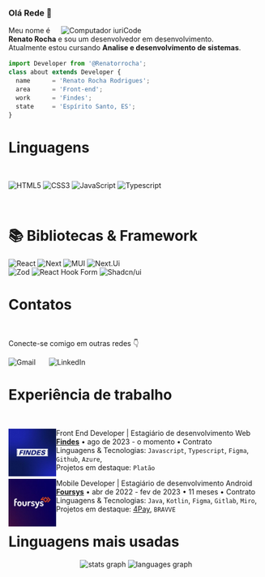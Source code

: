 ### Olá Rede 👋

<img src="https://raw.githubusercontent.com/MicaelliMedeiros/micaellimedeiros/master/image/computer-illustration.png" min-width="400px" max-width="400px" width="400px" align="right" alt="Computador iuriCode">

<p align="left"> 
  Meu nome é <strong>Renato Rocha</strong> e sou um desenvolvedor em desenvolvimento.
    <br>
  Atualmente estou cursando <strong>Analise e desenvolvimento de sistemas</strong>.
    <br>
</p>

```js
import Developer from '@Renatorrocha';
class about extends Developer {
  name      = 'Renato Rocha Rodrigues';
  area      = 'Front-end';
  work      = 'Findes';
  state     = 'Espírito Santo, ES';
}
```

# Linguagens
<br/>

![HTML5](https://img.shields.io/badge/HTML5-E34F26?style=for-the-badge&logo=html5&logoColor=white)
![CSS3](https://img.shields.io/badge/CSS3-1572B6?style=for-the-badge&logo=css3&logoColor=white)
![JavaScript](https://img.shields.io/badge/JavaScript-323330?style=for-the-badge&logo=javascript&logoColor=F7DF1E)
![Typescript](https://img.shields.io/badge/Typescript-323330?style=for-the-badge&logo=typescript&logoColor=blue)

<br/>

# 📚 Bibliotecas & Framework

![React](https://img.shields.io/badge/react-blue.svg?style=for-the-badge&logo=react&logoColor=white)
![Next](https://img.shields.io/badge/next-black.svg?style=for-the-badge&logo=next.js&logoColor=white)
![MUI](https://img.shields.io/badge/mui-blue?style=for-the-badge&logo=mui&logoColor=white)
![Next.Ui](https://img.shields.io/badge/nextui-white?style=for-the-badge&logo=nextui&logoColor=black)
<br/>
![Zod](https://img.shields.io/badge/zod-142641?style=for-the-badge&logo=zod&logoColor=white)
![React Hook Form](https://img.shields.io/badge/react_hook_form-142641?style=for-the-badge&logo=react-hook-form&logoColor=white)
![Shadcn/ui](https://img.shields.io/badge/shadcn_ui-black?style=for-the-badge&logo=radix-ui&logoColor=white)


# Contatos

<br/>

Conecte-se comigo em outras redes 👇


  
[<img align="left" alt="Gmail" width="80px" src="https://img.shields.io/badge/Gmail-D14836?style=for-the-badge&logo=gmail&logoColor=white"/>](mailto:renatorrodrigues2002@gmail.com)
[<img align="left" alt="LinkedIn" width="100px" src="https://img.shields.io/badge/LinkedIn-0077B5?style=for-the-badge&logo=linkedin&logoColor=white"/>](https://www.linkedin.com/in/renatorrocha)
  

<br/>

# Experiência de trabalho
<br/>

[<img align="left" height="94px" width="94px" alt="Warpnet" src="https://github.com/renatorrocha/renatorrocha/blob/main/findes_logo.jpg"/>](https://www.findes.com.br/)
Front End Developer | Estagiário de desenvolvimento Web \
[**Findes**](https://www.findes.com.br/) • ago de 2023 - o momento • Contrato \
Linguagens & Tecnologias: `Javascript`, `Typescript`, `Figma`, `Github`, `Azure`, \
Projetos em destaque: `Platão`
<br/>

[<img align="left" height="94px" width="94px" alt="Warpnet" src="https://github.com/renatorrocha/renatorrocha/blob/main/foursys-logo.jpg"/>](https://www.foursys.com.br/)
Mobile Developer | Estagiário de desenvolvimento Android \
[**Foursys**](https://www.foursys.com.br/) • abr de 2022 - fev de 2023 • 11 meses • Contrato \
Linguagens & Tecnologias: `Java`, `Kotlin`, `Figma`, `Gitlab`, `Miro`, \
Projetos em destaque: [4Pay](https://github.com/renatorrocha/4Pay), `BRAVVE`
<br/>

# Linguagens mais usadas


<div align="center">
  <img src="https://github-readme-stats.vercel.app/api?hide_title=true&hide_rank=false&show_icons=true&include_all_commits=true&count_private=true&disable_animations=false&theme=synthwave&locale=en&hide_border=true&username=renatorrocha" height="150" alt="stats graph"  />
  <img src="https://github-readme-stats.vercel.app/api/top-langs?locale=en&hide_title=false&layout=compact&card_width=320&langs_count=5&theme=synthwave&hide_border=true&username=renatorrocha" height="150" alt="languages graph"  />
</div>

